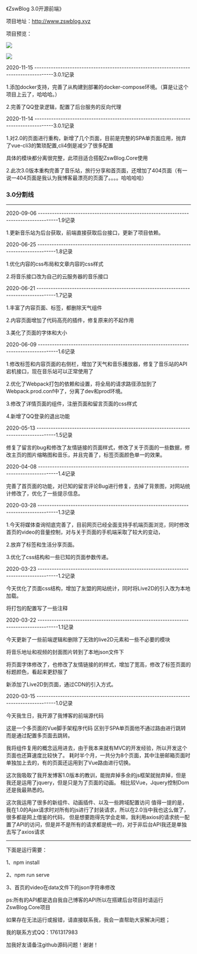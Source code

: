 《ZswBlog 3.0开源前端》

项目地址：http://www.zswblog.xyz

项目预览：

![](https://singleblog.oss-cn-beijing.aliyuncs.com/preview/index-preview.png)

![](https://singleblog.oss-cn-beijing.aliyuncs.com/preview/article-preview.png)

2020-11-15 --------------------------------------------------------------------------------------3.0.1记录

1.添加docker支持，完善了从构建到部署的docker-compose环境。（算是让这个项目上云了，哈哈哈。）

2.完善了QQ登录逻辑，配置了后台服务的反向代理

2020-11-14 --------------------------------------------------------------------------------------3.0.1记录

1.对2.0的页面进行重构，新增了几个页面，目前是完整的SPA单页面应用，抛弃了vue-cli3的繁琐配置,cli4倒是减少了很多配置

具体的模块都分离很完整，此项目适合搭配ZswBlog.Core使用

2.此次3.0版本重构完善了音乐站，旅行分享和首页面，还增加了404页面（有一说一404页面是我认为我博客最漂亮的页面了。。。。哈哈哈哈）

### 3.0分割线
--------------------------------------------------------------------------------------------------------------

2020-09-06 --------------------------------------------------------------------------------------1.9记录

1.更新音乐站为后台获取，前端直接获取后台接口，更新了项目依赖。

2020-06-25 --------------------------------------------------------------------------------------1.8记录

1.优化内容的css布局和文章内容的css样式

2.将音乐接口改为自己的云服务器的音乐接口

2020-06-21 --------------------------------------------------------------------------------------1.7记录

1.丰富了内容页面、标签，都删除天气组件

2.内容页面增加了代码高亮的插件，修复原来的不起作用

3.美化了页面的字体和大小

2020-06-09 --------------------------------------------------------------------------------------1.6记录

1.修改标签和内容页面的右侧栏，增加了天气和音乐播放器，修复了音乐站的API宕机接口，现在音乐站可以正常使用了

2.优化了Webpack打包的依赖和设置，将全局的请求路径添加到了Webpack.prod.conf中了，分离了dev和prod环境。

3.修改了详情页面的组件，注册页面和留言页面的css样式

4.新增了QQ登录的退出功能

2020-05-13 --------------------------------------------------------------------------------------1.5记录

修复了留言的bug和修改了友情链接的页面样式，修改了关于页面的一些数据，修改主页的图片缩略图和音乐，并且完善了，标签页面颜色单一的效果。

2020-04-08 --------------------------------------------------------------------------------------1.4记录

完善了首页面的功能，对已知的留言评论Bug进行修复，去掉了背景图，对网站统计修改了，优化了一些提示信息。

2020-03-28 --------------------------------------------------------------------------------------1.3记录

1.今天将媒体查询彻底完善了，目前网页已经全面支持手机端页面浏览，同时修改首页的video的音量控制，对与关于页面的手机端采取了较大的变动，

2.放弃了标签和生活分享页面。

3.优化了css结构和一些已知的页面参数传递。

2020-03-23 --------------------------------------------------------------------------------------1.2记录

今天优化了页面css结构，增加了友盟的网站统计，同时将Live2D的引入改为本地加载。

将打包的配置写了一些注释

2020-03-22 --------------------------------------------------------------------------------------1.1记录

今天更新了一些前端逻辑和删除了无效的live2D元素和一些不必要的模块

将音乐地址和视频的封面图片转到了本地json文件下

将页面字体修改了，也修改了友情链接的的样式，增加了宽高，修改了标签页面的标题颜色，看起来更舒服了

新添加了Live2D到页面，通过CDN的引入方式。

2020-03-15 --------------------------------------------------------------------------------------1.0记录

今天我生日，我开源了我博客的前端源代码

这是一个多页面的Vue脚手架程序代码
区别于SPA单页面他不通过路由进行跳转而是通过配置多页面去跳转。

我将组件复用的概念运用进去，由于我本来就有MVC的开发经验，所以开发这个页面也还算速度比较快了。
耗时半个月，一共分为8个页面，其中注册邮箱页面时单独加上去的，有的页面还运用到了Vue路由进行切换。

这次我吸取了我开发博客1.0版本的教训，能抛弃掉多余的js框架就抛弃掉，但是我还是运用了jquery，但是只是为了页面的动画。
相比较Vue，Jquery控制Dom还是我最熟悉的。

这次我运用了很多的新组件、动画插件、以及一些跨域配置访问
值得一提的是，我在1.0的Ajax请求时对所有的js进行了封装请求，所以在2.0当中我也这么做了，很多都是网上借鉴的代码，
但是想要跑得先学会走嘛，我利用axios的请求统一配置了API的访问，但是并不是所有的请求都是统一的，对于非后台API我还是单独去写了axios请求

--------------------------------------------------------------------------------------------------------------

下面是运行需要：

1、npm install

2、npm run serve

3、首页的video在data文件下的json字符串修改

ps:所有的API都是选自我自己博客的API所以在搭建后台项目时请运行ZswBlog.Core项目

如果存在无法运行或报错，请直接联系我，我会一直帮助大家解决问题；

我的联系方式QQ：1761317983

加我好友请备注github源码问题！谢谢！

